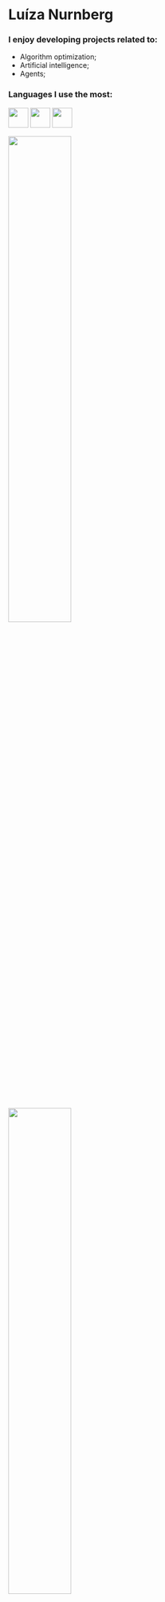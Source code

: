 <h1 align="left">Luíza Nurnberg</h1>

### I enjoy developing projects related to:
   - Algorithm optimization;
   - Artificial intelligence;
   - Agents;

### Languages I use the most:
<img src="https://cdn.jsdelivr.net/gh/devicons/devicon/icons/java/java-original.svg" width="40" height="40"/> <img
src="https://cdn.jsdelivr.net/gh/devicons/devicon/icons/python/python-original.svg"  width="40" height="40" /> 
<img src="https://cdn.jsdelivr.net/gh/devicons/devicon/icons/javascript/javascript-original.svg" width="40" height="40" />

<p align="left">
<img height="50%" width="auto" src ="https://github-readme-stats.vercel.app/api?username=luizanurnberg&show_icons=true&count_private=true&theme=darcula&hide_border=true&hide=issues,contribs&bg_color=00000000"/>
<img height="50%" width="auto" src ="https://github-readme-stats.vercel.app/api/top-langs/?username=luizanurnberg&layout=compact&hide_border=true&theme=darcula&bg_color=00000000&langs_count=6&hide=jupyter%20notebook,tex,css,php&exclude_repo=Pacman-AI">
<br>

<a href="https://github.com/ashutosh00710/github-readme-activity-graph">
    <img src="https://github-readme-activity-graph.vercel.app/graph?username=luizanurnberg&theme=dracula&hide_border=true" alt="Activity graph">
</a>
